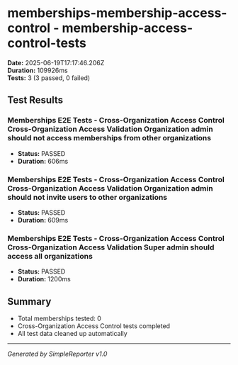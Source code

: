 # memberships-membership-access-control - membership-access-control-tests

**Date:** 2025-06-19T17:17:46.206Z  
**Duration:** 109926ms  
**Tests:** 3 (3 passed, 0 failed)

## Test Results


### Memberships E2E Tests - Cross-Organization Access Control Cross-Organization Access Validation Organization admin should not access memberships from other organizations
- **Status:** PASSED
- **Duration:** 606ms



### Memberships E2E Tests - Cross-Organization Access Control Cross-Organization Access Validation Organization admin should not invite users to other organizations
- **Status:** PASSED
- **Duration:** 609ms



### Memberships E2E Tests - Cross-Organization Access Control Cross-Organization Access Validation Super admin should access all organizations
- **Status:** PASSED
- **Duration:** 1200ms



## Summary

- Total memberships tested: 0
- Cross-Organization Access Control tests completed
- All test data cleaned up automatically

---
*Generated by SimpleReporter v1.0*
